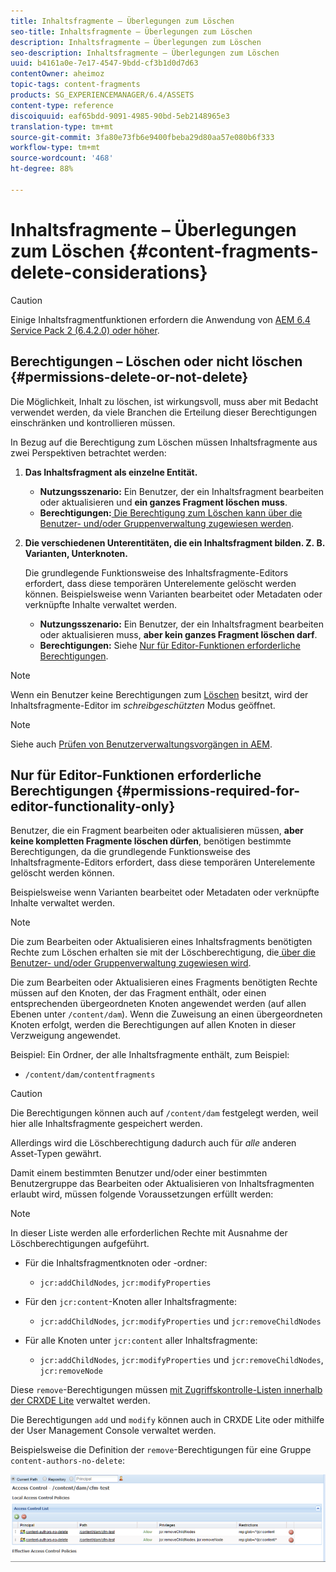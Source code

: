 ```yaml
---
title: Inhaltsfragmente – Überlegungen zum Löschen
seo-title: Inhaltsfragmente – Überlegungen zum Löschen
description: Inhaltsfragmente – Überlegungen zum Löschen
seo-description: Inhaltsfragmente – Überlegungen zum Löschen
uuid: b4161a0e-7e17-4547-9bdd-cf3b1d0d7d63
contentOwner: aheimoz
topic-tags: content-fragments
products: SG_EXPERIENCEMANAGER/6.4/ASSETS
content-type: reference
discoiquuid: eaf65bdd-9091-4985-90bd-5eb2148965e3
translation-type: tm+mt
source-git-commit: 3fa80e73fb6e9400fbeba29d80aa57e080b6f333
workflow-type: tm+mt
source-wordcount: '468'
ht-degree: 88%

---
```



# Inhaltsfragmente – Überlegungen zum Löschen {#content-fragments-delete-considerations}

>[!CAUTION]
>
>Einige Inhaltsfragmentfunktionen erfordern die Anwendung von [AEM 6.4 Service Pack 2 (6.4.2.0) oder höher](/help/release-notes/sp-release-notes.md).

## Berechtigungen – Löschen oder nicht löschen {#permissions-delete-or-not-delete}

Die Möglichkeit, Inhalt zu löschen, ist wirkungsvoll, muss aber mit Bedacht verwendet werden, da viele Branchen die Erteilung dieser Berechtigungen einschränken und kontrollieren müssen. 

In Bezug auf die Berechtigung zum Löschen müssen Inhaltsfragmente aus zwei Perspektiven betrachtet werden:

1. **Das Inhaltsfragment als einzelne Entität.**

   * **Nutzungsszenario:** Ein Benutzer, der ein Inhaltsfragment bearbeiten oder aktualisieren und **ein ganzes Fragment löschen muss**. 
   * **Berechtigungen:**[](/help/sites-administering/security.md#actions)[ Die Berechtigung zum Löschen kann über die Benutzer- und/oder Gruppenverwaltung zugewiesen werden](/help/sites-administering/security.md#managing-permissions).

1. **Die verschiedenen Unterentitäten, die ein Inhaltsfragment bilden. Z. B. Varianten, Unterknoten.** 

   Die grundlegende Funktionsweise des Inhaltsfragmente-Editors erfordert, dass diese temporären Unterelemente gelöscht werden können. Beispielsweise wenn Varianten bearbeitet oder Metadaten oder verknüpfte Inhalte verwaltet werden.

   * **Nutzungsszenario:** Ein Benutzer, der ein Inhaltsfragment bearbeiten oder aktualisieren muss, **aber kein ganzes Fragment löschen darf**.
   * **Berechtigungen:** Siehe [Nur für Editor-Funktionen erforderliche Berechtigungen](content-fragments-delete.md#permissions-required-for-editor-functionality-only).

>[!NOTE]
>
>Wenn ein Benutzer keine Berechtigungen zum [Löschen](/help/sites-administering/security.md#actions) besitzt, wird der Inhaltsfragmente-Editor im *schreibgeschützten* Modus geöffnet.

>[!NOTE]
>
>Siehe auch [Prüfen von Benutzerverwaltungsvorgängen in AEM](/help/sites-administering/audit-user-management-operations.md).

## Nur für Editor-Funktionen erforderliche Berechtigungen {#permissions-required-for-editor-functionality-only}

Benutzer, die ein Fragment bearbeiten oder aktualisieren müssen, **aber keine kompletten Fragmente löschen dürfen**, benötigen bestimmte Berechtigungen, da die grundlegende Funktionsweise des Inhaltsfragmente-Editors erfordert, dass diese temporären Unterelemente gelöscht werden können.

Beispielsweise wenn Varianten bearbeitet oder Metadaten oder verknüpfte Inhalte verwaltet werden.

>[!NOTE]
>
>Die zum Bearbeiten oder Aktualisieren eines Inhaltsfragments benötigten Rechte zum Löschen erhalten sie mit der Löschberechtigung, die[ über die Benutzer- und/oder Gruppenverwaltung zugewiesen wird](/help/sites-administering/security.md#managing-permissions).

Die zum Bearbeiten oder Aktualisieren eines Fragments benötigten Rechte müssen auf den Knoten, der das Fragment enthält, oder einen entsprechenden übergeordneten Knoten angewendet werden (auf allen Ebenen unter `/content/dam`). Wenn die Zuweisung an einen übergeordneten Knoten erfolgt, werden die Berechtigungen auf allen Knoten in dieser Verzweigung angewendet.

Beispiel: Ein Ordner, der alle Inhaltsfragmente enthält, zum Beispiel:

* `/content/dam/contentfragments`

>[!CAUTION]
>
>Die Berechtigungen können auch auf `/content/dam` festgelegt werden, weil hier alle Inhaltsfragmente gespeichert werden.
>
>Allerdings wird die Löschberechtigung dadurch auch für *alle* anderen Asset-Typen gewährt.

Damit einem bestimmten Benutzer und/oder einer bestimmten Benutzergruppe das Bearbeiten oder Aktualisieren von Inhaltsfragmenten erlaubt wird, müssen folgende Voraussetzungen erfüllt werden:

>[!NOTE]
>
>In dieser Liste werden alle erforderlichen Rechte mit Ausnahme der Löschberechtigungen aufgeführt.

* Für die Inhaltsfragmentknoten oder -ordner:

   * `jcr:addChildNodes`, `jcr:modifyProperties`

* Für den `jcr:content`-Knoten aller Inhaltsfragmente:

   * `jcr:addChildNodes`, `jcr:modifyProperties` und `jcr:removeChildNodes`

* Für alle Knoten unter `jcr:content` aller Inhaltsfragmente:

   * `jcr:addChildNodes`, `jcr:modifyProperties` und `jcr:removeChildNodes`, `jcr:removeNode`

Diese `remove`-Berechtigungen müssen [mit Zugriffskontrolle-Listen innerhalb der CRXDE Lite](/help/sites-administering/user-group-ac-admin.md#access-right-management) verwaltet werden.

Die Berechtigungen `add` und `modify` können auch in CRXDE Lite oder mithilfe der User Management Console verwaltet werden.

Beispielsweise die Definition der `remove`-Berechtigungen für eine Gruppe `content-authors-no-delete`:

![cf-delete-03](assets/cf-delete-03.png)

